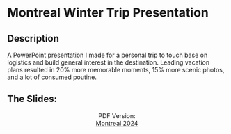 <h1>Montreal Winter Trip Presentation</h1>


<h2>Description</h2>
A PowerPoint presentation I made for a personal trip to touch base on logistics and build general interest in the destination. Leading vacation plans resulted in 20% more memorable moments, 15% more scenic photos, and a lot of consumed poutine. 
<br />


<h2>The Slides:</h2>

<p align="center">
PDF Version: <br/>
<a href="https://github.com/thethirdbirthday/montreal_presentation/blob/d36810a8316052ae41968348e4194ba611bc1718/images/Montreal_2024.pdf">Montreal 2024</a>
<br />
<br />

</p>

<!--
 ```diff
- text in red
+ text in green
! text in orange
# text in gray
@@ text in purple (and bold)@@
```
--!>
